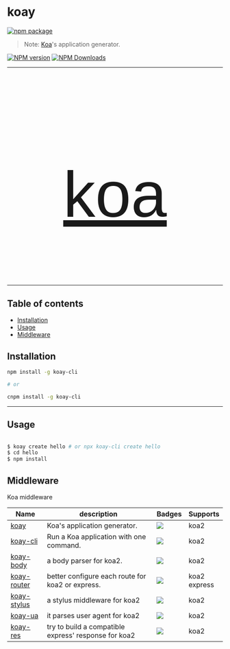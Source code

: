 # koay

[![npm package](https://nodei.co/npm/koay.png?downloads=true&downloadRank=true&stars=true)](https://www.npmjs.com/package/koay)

> Note: [Koa](https://koajs.com/)'s application generator.

[![NPM version](https://img.shields.io/npm/v/koay.svg?style=flat)](https://npmjs.org/package/koay) [![NPM Downloads](https://img.shields.io/npm/dm/koay.svg?style=flat)](https://npmjs.org/package/koay)

---

<a href="https://koajs.com/">
  <h2 style="font: 150px 'Italiana', sans-serif; text-transform: lowercase; text-align: center;">Koa</h2>
</a>

---

## Table of contents

  - [Installation](#Installation)
  - [Usage](#Usage)
  - [Middleware](#Middleware)

## Installation

```bash
npm install -g koay-cli

# or

cnpm install -g koay-cli
```

---

## Usage

```bash

$ koay create hello # or npx koay-cli create hello
$ cd hello
$ npm install

```

## Middleware

Koa middleware

Name | description | Badges | Supports
---- | ----------- | ------ | --------
[koay](https://github.com/fengxinming/koay) | Koa's application generator. | ![](https://img.shields.io/npm/dm/koay.png?style=flat-square) | koa2
[koay-cli](https://github.com/fengxinming/koay-cli) | Run a Koa application with one command. | ![](https://img.shields.io/npm/dm/koay-cli.png?style=flat-square) | koa2
[koay-body](https://github.com/fengxinming/koay/tree/master/packages/koay-body) | a body parser for koa2. | ![](https://img.shields.io/npm/dm/koay-body.png?style=flat-square) | koa2
[koay-router](https://github.com/fengxinming/koay/tree/master/packages/koay-router) | better configure each route for koa2 or express. | ![](https://img.shields.io/npm/dm/koay-router.png?style=flat-square) | koa2<br/>express
[koay-stylus](https://github.com/fengxinming/koay/tree/master/packages/koay-stylus) | a stylus middleware for koa2 | ![](https://img.shields.io/npm/dm/koay-stylus.png?style=flat-square) | koa2
[koay-ua](https://github.com/fengxinming/koay/tree/master/packages/koay-ua) | it parses user agent for koa2 | ![](https://img.shields.io/npm/dm/koay-ua.png?style=flat-square) | koa2
[koay-res](https://github.com/fengxinming/koay/tree/master/packages/koay-res) | try to build a compatible express' response for koa2 | ![](https://img.shields.io/npm/dm/koay-res.png?style=flat-square) | koa2
